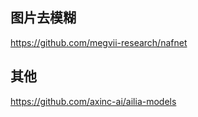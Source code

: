 
## 图片去模糊

https://github.com/megvii-research/nafnet

## 其他
https://github.com/axinc-ai/ailia-models
